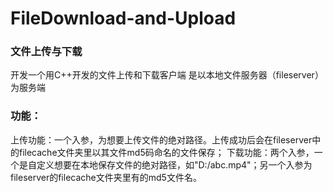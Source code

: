 # FileDownload-and-Upload
### 文件上传与下载
开发一个用C++开发的文件上传和下载客户端
是以本地文件服务器（fileserver）为服务端

### 功能：
上传功能：一个入参，为想要上传文件的绝对路径。上传成功后会在fileserver中的filecache文件夹里以其文件md5码命名的文件保存；
下载功能：两个入参，一个是自定义想要在本地保存文件的绝对路径，如"D:/abc.mp4"；另一个入参为fileserver的filecache文件夹里有的md5文件名。
